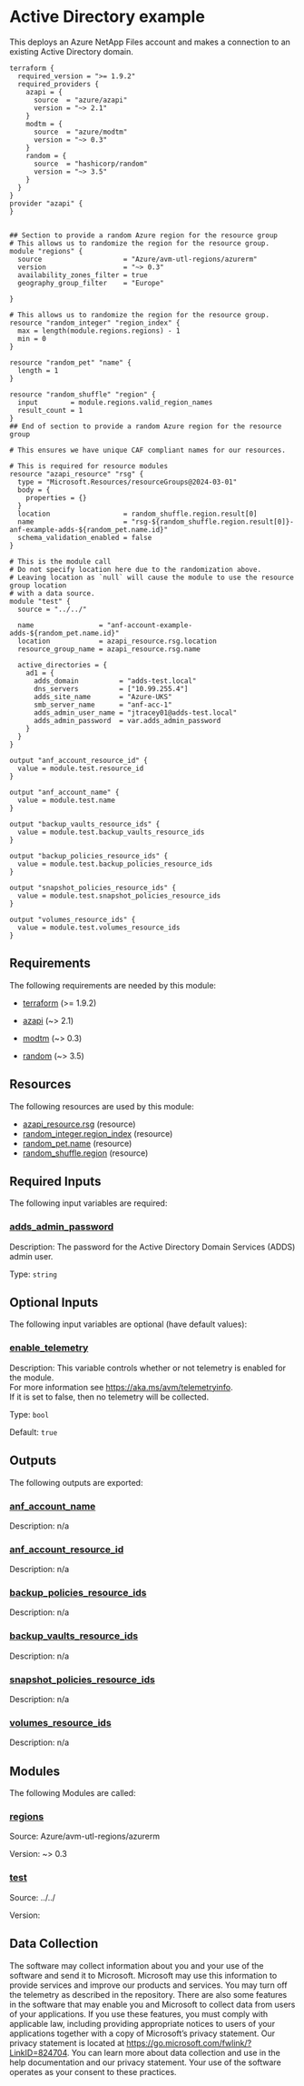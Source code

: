 <!-- BEGIN_TF_DOCS -->
# Active Directory example

This deploys an Azure NetApp Files account and makes a connection to an existing Active Directory domain.

```hcl
terraform {
  required_version = ">= 1.9.2"
  required_providers {
    azapi = {
      source  = "azure/azapi"
      version = "~> 2.1"
    }
    modtm = {
      source  = "azure/modtm"
      version = "~> 0.3"
    }
    random = {
      source  = "hashicorp/random"
      version = "~> 3.5"
    }
  }
}
provider "azapi" {
}


## Section to provide a random Azure region for the resource group
# This allows us to randomize the region for the resource group.
module "regions" {
  source                    = "Azure/avm-utl-regions/azurerm"
  version                   = "~> 0.3"
  availability_zones_filter = true
  geography_group_filter    = "Europe"

}

# This allows us to randomize the region for the resource group.
resource "random_integer" "region_index" {
  max = length(module.regions.regions) - 1
  min = 0
}

resource "random_pet" "name" {
  length = 1
}

resource "random_shuffle" "region" {
  input        = module.regions.valid_region_names
  result_count = 1
}
## End of section to provide a random Azure region for the resource group

# This ensures we have unique CAF compliant names for our resources.

# This is required for resource modules
resource "azapi_resource" "rsg" {
  type = "Microsoft.Resources/resourceGroups@2024-03-01"
  body = {
    properties = {}
  }
  location                  = random_shuffle.region.result[0]
  name                      = "rsg-${random_shuffle.region.result[0]}-anf-example-adds-${random_pet.name.id}"
  schema_validation_enabled = false
}

# This is the module call
# Do not specify location here due to the randomization above.
# Leaving location as `null` will cause the module to use the resource group location
# with a data source.
module "test" {
  source = "../../"

  name                = "anf-account-example-adds-${random_pet.name.id}"
  location            = azapi_resource.rsg.location
  resource_group_name = azapi_resource.rsg.name

  active_directories = {
    ad1 = {
      adds_domain          = "adds-test.local"
      dns_servers          = ["10.99.255.4"]
      adds_site_name       = "Azure-UKS"
      smb_server_name      = "anf-acc-1"
      adds_admin_user_name = "jtracey01@adds-test.local"
      adds_admin_password  = var.adds_admin_password
    }
  }
}

output "anf_account_resource_id" {
  value = module.test.resource_id
}

output "anf_account_name" {
  value = module.test.name
}

output "backup_vaults_resource_ids" {
  value = module.test.backup_vaults_resource_ids
}

output "backup_policies_resource_ids" {
  value = module.test.backup_policies_resource_ids
}

output "snapshot_policies_resource_ids" {
  value = module.test.snapshot_policies_resource_ids
}

output "volumes_resource_ids" {
  value = module.test.volumes_resource_ids
}
```

<!-- markdownlint-disable MD033 -->
## Requirements

The following requirements are needed by this module:

- <a name="requirement_terraform"></a> [terraform](#requirement\_terraform) (>= 1.9.2)

- <a name="requirement_azapi"></a> [azapi](#requirement\_azapi) (~> 2.1)

- <a name="requirement_modtm"></a> [modtm](#requirement\_modtm) (~> 0.3)

- <a name="requirement_random"></a> [random](#requirement\_random) (~> 3.5)

## Resources

The following resources are used by this module:

- [azapi_resource.rsg](https://registry.terraform.io/providers/azure/azapi/latest/docs/resources/resource) (resource)
- [random_integer.region_index](https://registry.terraform.io/providers/hashicorp/random/latest/docs/resources/integer) (resource)
- [random_pet.name](https://registry.terraform.io/providers/hashicorp/random/latest/docs/resources/pet) (resource)
- [random_shuffle.region](https://registry.terraform.io/providers/hashicorp/random/latest/docs/resources/shuffle) (resource)

<!-- markdownlint-disable MD013 -->
## Required Inputs

The following input variables are required:

### <a name="input_adds_admin_password"></a> [adds\_admin\_password](#input\_adds\_admin\_password)

Description: The password for the Active Directory Domain Services (ADDS) admin user.

Type: `string`

## Optional Inputs

The following input variables are optional (have default values):

### <a name="input_enable_telemetry"></a> [enable\_telemetry](#input\_enable\_telemetry)

Description: This variable controls whether or not telemetry is enabled for the module.  
For more information see <https://aka.ms/avm/telemetryinfo>.  
If it is set to false, then no telemetry will be collected.

Type: `bool`

Default: `true`

## Outputs

The following outputs are exported:

### <a name="output_anf_account_name"></a> [anf\_account\_name](#output\_anf\_account\_name)

Description: n/a

### <a name="output_anf_account_resource_id"></a> [anf\_account\_resource\_id](#output\_anf\_account\_resource\_id)

Description: n/a

### <a name="output_backup_policies_resource_ids"></a> [backup\_policies\_resource\_ids](#output\_backup\_policies\_resource\_ids)

Description: n/a

### <a name="output_backup_vaults_resource_ids"></a> [backup\_vaults\_resource\_ids](#output\_backup\_vaults\_resource\_ids)

Description: n/a

### <a name="output_snapshot_policies_resource_ids"></a> [snapshot\_policies\_resource\_ids](#output\_snapshot\_policies\_resource\_ids)

Description: n/a

### <a name="output_volumes_resource_ids"></a> [volumes\_resource\_ids](#output\_volumes\_resource\_ids)

Description: n/a

## Modules

The following Modules are called:

### <a name="module_regions"></a> [regions](#module\_regions)

Source: Azure/avm-utl-regions/azurerm

Version: ~> 0.3

### <a name="module_test"></a> [test](#module\_test)

Source: ../../

Version:

<!-- markdownlint-disable-next-line MD041 -->
## Data Collection

The software may collect information about you and your use of the software and send it to Microsoft. Microsoft may use this information to provide services and improve our products and services. You may turn off the telemetry as described in the repository. There are also some features in the software that may enable you and Microsoft to collect data from users of your applications. If you use these features, you must comply with applicable law, including providing appropriate notices to users of your applications together with a copy of Microsoft’s privacy statement. Our privacy statement is located at <https://go.microsoft.com/fwlink/?LinkID=824704>. You can learn more about data collection and use in the help documentation and our privacy statement. Your use of the software operates as your consent to these practices.
<!-- END_TF_DOCS -->
